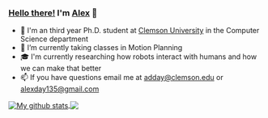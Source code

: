 ### [Hello there!](https://www.youtube.com/watch?v=rEq1Z0bjdwc) I'm [Alex](https://alexday.me) 👋

- 🏫 I'm an third year Ph.D. student at [Clemson University](https://clemson.edu) in the Computer Science department
- 🌱 I’m currently taking classes in Motion Planning
- 🎓 I'm currently researching how robots interact with humans and how we can make that better
- 📫 If you have questions email me at [adday@clemson.edu](mailto://adday@clemson.edu) or [alexday135@gmail.com](mailto:alexday135@gmail.com)



<a href="https://github.com/anuraghazra/github-readme-stats">
  <img align="center" src="https://github-readme-stats.anuraghazra1.vercel.app/api?username=AlexanderDavid&show_icons=true&count_private=true" alt="My github stats" />
</a>
<a href="https://github.com/anuraghazra/github-readme-stats">
  <!-- Change the `github-readme-stats.anuraghazra1.vercel.app` to `github-readme-stats.vercel.app`  -->
  <img align="center" src="https://github-readme-stats.anuraghazra1.vercel.app/api/top-langs/?username=AlexanderDavid&layout=compact" />
</a>
